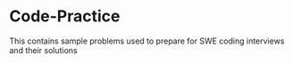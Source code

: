 # Code-Practice
This contains sample problems used to prepare for SWE coding interviews and their solutions 
